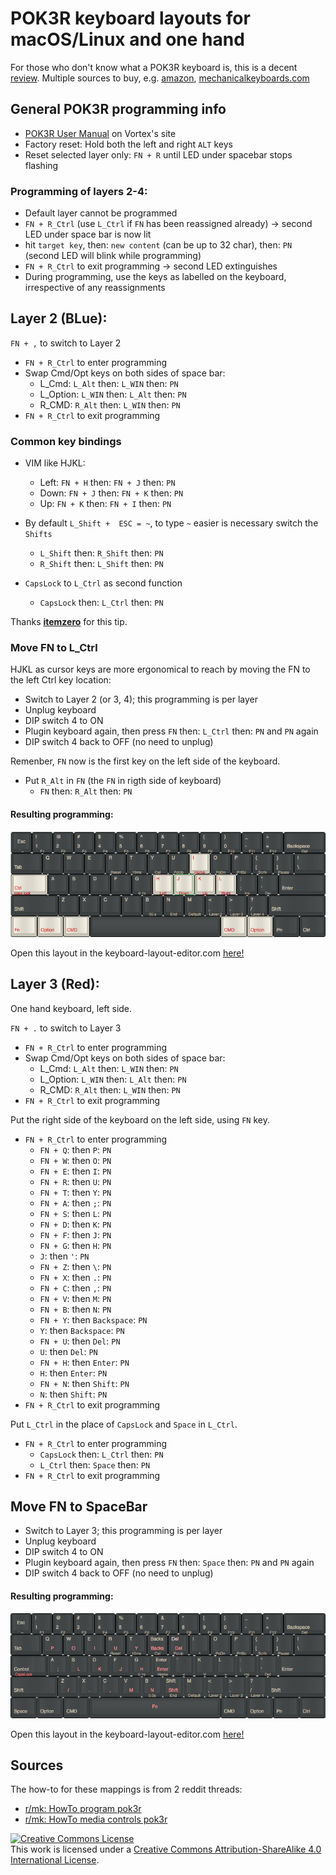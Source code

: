 # POK3R keyboard layouts for macOS/Linux and one hand 
For those who don't know what a POK3R keyboard is, this is a decent [review](https://www.youtube.com/watch?v=8wjW-Or1jg8).
Multiple sources to buy, e.g. [amazon](http://smile.amazon.com/Mechanical-Keyboard-Keycaps-Cherry-Mx-Blue/dp/B00OFM51L2/), [mechanicalkeyboards.com](https://mechanicalkeyboards.com/shop/index.php?l=product_detail&p=1233)

## General POK3R programming info
* [POK3R User Manual](http://www.vortexgear.tw/db/upload/webdata4/vortex_20156296454697283.pdf) on Vortex's site
* Factory reset: Hold both the left and right `ALT` keys
* Reset selected layer only: `FN + R` until LED under spacebar stops flashing

### Programming of layers 2-4:
* Default layer cannot be programmed
* `FN + R_Ctrl`  (use `L_Ctrl` if `FN` has been reassigned already) -> second LED under space bar is now lit
* hit `target key`, then: `new content` (can be up to 32 char), then: `PN` (second LED will blink while programming)
* `FN + R_Ctrl` to exit programming -> second LED extinguishes
* During programming, use the keys as labelled on the keyboard, irrespective of any reassignments

## Layer 2 (BLue):
`FN + ,` to switch to Layer  2
* `FN + R_Ctrl` to enter programming
* Swap Cmd/Opt keys on both sides of space bar:
  * L_Cmd: `L_Alt` then: `L_WIN` then: `PN`
  * L_Option: `L_WIN` then: `L_Alt` then: `PN`
  * R_CMD: `R_Alt` then: `L_WIN` then: `PN`
* `FN + R_Ctrl` to exit programming

### Common key bindings 

* VIM like HJKL:
  * Left: `FN + H` then: `FN + J` then: `PN`
  * Down: `FN + J` then: `FN + K` then: `PN`
  * Up: `FN + K` then: `FN + I` then: `PN`

* By default `L_Shift +  ESC = ~`, to type `~` easier is necessary switch the `Shifts`
  * `L_Shift` then: `R_Shift` then: `PN`
  * `R_Shift` then: `L_Shift` then: `PN`

* `CapsLock` to `L_Ctrl` as second function
  * `CapsLock` then: `L_Ctrl` then: `PN`

Thanks [__itemzero__](https://www.reddit.com/r/MechanicalKeyboards/comments/35uy60/guide_howto_program_your_pok3r_programming_layers/) for this tip.

### <a name="Move_FN"></a>Move FN to L_Ctrl
HJKL as cursor keys are more ergonomical to reach by moving the FN to the left Ctrl key location:

* Switch to Layer 2 (or 3, 4); this programming is per layer
* Unplug keyboard
* DIP switch 4 to ON
* Plugin keyboard again, then press `FN` then: `L_Ctrl` then: `PN` and `PN` again
* DIP switch 4 back to OFF (no need to unplug)

Remenber, `FN` now is the first key on the left side of the keyboard.

* Put `R_Alt` in `FN` (the `FN` in rigth side of keyboard)
  * `FN` then: `R_Alt` then: `PN`

#### Resulting programming:
![layout](img/layer2formac.png)

Open this layout in the keyboard-layout-editor.com [here!](http://www.keyboard-layout-editor.com/#/gists/751537378453a6e443c1e2b706e13d2d)

## Layer 3 (Red):
One hand keyboard, left side.

`FN + .` to switch to Layer  3
* `FN + R_Ctrl` to enter programming
* Swap Cmd/Opt keys on both sides of space bar:
  * L_Cmd: `L_Alt` then: `L_WIN` then: `PN`
  * L_Option: `L_WIN` then: `L_Alt` then: `PN`
  * R_CMD: `R_Alt` then: `L_WIN` then: `PN`
* `FN + R_Ctrl` to exit programming

Put the right side of the keyboard on the left side, using `FN` key.
* `FN + R_Ctrl` to enter programming
  * `FN + Q`: then `P`: `PN`
  * `FN + W`: then `O`: `PN`
  * `FN + E`: then `I`: `PN`
  * `FN + R`: then `U`: `PN`
  * `FN + T`: then `Y`: `PN`
  * `FN + A`: then `;`: `PN`
  * `FN + S`: then `L`: `PN`
  * `FN + D`: then `K`: `PN`
  * `FN + F`: then `J`: `PN`
  * `FN + G`: then `H`: `PN`
  * `J`: then `'`: `PN`
  * `FN + Z`: then `\`: `PN`
  * `FN + X`: then `.`: `PN`
  * `FN + C`: then `,`: `PN`
  * `FN + V`: then `M`: `PN`
  * `FN + B`: then `N`: `PN`
  * `FN + Y`: then `Backspace`: `PN`
  * `Y`: then `Backspace`: `PN`
  * `FN + U`: then `Del`: `PN`
  * `U`: then `Del`: `PN`
  * `FN + H`: then `Enter`: `PN`
  * `H`: then `Enter`: `PN`
  * `FN + N`: then `Shift`: `PN`
  * `N`: then `Shift`: `PN`
* `FN + R_Ctrl` to exit programming

Put `L_Ctrl` in the place of `CapsLock` and `Space` in `L_Ctrl`.
* `FN + R_Ctrl` to enter programming
  * `CapsLock` then: `L_Ctrl` then: `PN`
  * `L_Ctrl` then: `Space` then: `PN`
* `FN + R_Ctrl` to exit programming

## Move FN to SpaceBar

* Switch to Layer 3; this programming is per layer
* Unplug keyboard
* DIP switch 4 to ON
* Plugin keyboard again, then press `FN` then: `Space` then: `PN` and `PN` again
* DIP switch 4 back to OFF (no need to unplug)

#### Resulting programming:
![layout](img/layer3onehandleft.png)

Open this layout in the keyboard-layout-editor.com [here!]( http://www.keyboard-layout-editor.com/#/gists/1740b36956af8791ccc7efefd7bf22a8)

## Sources
The how-to for these mappings is from 2 reddit threads:
* [r/mk: HowTo program pok3r](http://www.reddit.com/r/MechanicalKeyboards/comments/35uy60/guide_howto_program_your_pok3r_programming_layers/)
* [r/mk: HowTo media controls pok3r](http://www.reddit.com/r/MechanicalKeyboards/comments/37j3sx/guide_modification_pok3r_media_volume_controls_hw/)
 
<a rel="license" href="http://creativecommons.org/licenses/by-sa/4.0/"><img alt="Creative Commons License" style="border-width:0" src="https://i.creativecommons.org/l/by-sa/4.0/88x31.png" /></a><br />This work is licensed under a <a rel="license" href="http://creativecommons.org/licenses/by-sa/4.0/">Creative Commons Attribution-ShareAlike 4.0 International License</a>.
